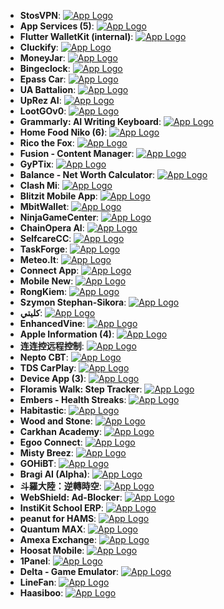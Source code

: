 - **StosVPN**: [![App Logo](https://is1-ssl.mzstatic.com/image/thumb/Purple221/v4/3a/8a/29/3a8a2900-247a-b390-99e7-ce330f94f55c/AppIcon-0-0-1x_U007epad-0-1-85-220.jpeg/200x200bb-80.png)](https://testflight.apple.com/join/hBUbg4ZJ)
- **App Services (5)**: [![App Logo](https://is1-ssl.mzstatic.com/image/thumb/Purple221/v4/9d/27/4c/9d274cfe-63ae-ba62-409c-a37ebe957d34/AppIcon-0-0-1x_U007emarketing-0-0-0-7-0-0-sRGB-0-0-0-GLES2_U002c0-512MB-85-220-0-0.png/200x200bb-80.png)](https://testflight.apple.com/join/XYqRSSQT)
- **Flutter WalletKit (internal)**: [![App Logo](https://is1-ssl.mzstatic.com/image/thumb/Purple221/v4/5d/44/0f/5d440f71-eb22-6539-8182-892cab309836/AppIcon-internal-0-0-1x_U007emarketing-0-11-0-85-220.png/200x200bb-80.png)](https://testflight.apple.com/join/ABbjL9Yu)
- **Cluckify**: [![App Logo](https://is1-ssl.mzstatic.com/image/thumb/Purple211/v4/65/7a/c7/657ac785-25ae-95ee-dd3d-a5701de9c986/AppIcon-0-0-1x_U007emarketing-0-8-0-85-220.png/200x200bb-80.png)](https://testflight.apple.com/join/XxtfvHQs)
- **MoneyJar**: [![App Logo](https://is1-ssl.mzstatic.com/image/thumb/Purple211/v4/ff/48/fa/ff48fa67-f67a-0397-6558-7eb408b35bd8/AppIcon-0-0-1x_U007epad-0-1-85-220.png/200x200bb-80.png)](https://testflight.apple.com/join/NmJjqKY5)
- **Bingeclock**: [![App Logo](https://is1-ssl.mzstatic.com/image/thumb/Purple221/v4/ca/49/02/ca4902ad-75dd-d0f5-4094-8ff1c2d9e69d/AppIcon-0-0-1x_U007epad-0-1-85-220.png/200x200bb-80.png)](https://testflight.apple.com/join/YtfK4enW)
- **Epass Car**: [![App Logo](https://is1-ssl.mzstatic.com/image/thumb/Purple211/v4/e4/c2/73/e4c273ab-e239-418b-392e-bb3492ba6974/AppIcon-0-0-1x_U007emarketing-0-7-0-0-85-220.png/200x200bb-80.png)](https://testflight.apple.com/join/GJN1GMSJ)
- **UA Battalion**: [![App Logo](https://is1-ssl.mzstatic.com/image/thumb/Purple211/v4/d8/7e/bc/d87ebc43-a366-40fd-a76d-b156677c21aa/AppIcon-0-0-1x_U007emarketing-0-10-0-85-220.png/200x200bb-80.png)](https://testflight.apple.com/join/Hf3JSxPr)
- **UpRez AI**: [![App Logo](https://is1-ssl.mzstatic.com/image/thumb/Purple221/v4/f6/98/14/f69814cc-573e-98c4-d10d-125aae18231e/AppIcon-0-0-1x_U007emarketing-0-8-0-85-220.png/200x200bb-80.png)](https://testflight.apple.com/join/H2WTz9VQ)
- **LootGOv0**: [![App Logo](https://is1-ssl.mzstatic.com/image/thumb/Purple221/v4/26/8a/a7/268aa704-b227-79ed-cc68-a00a2eb4c747/AppIcon-0-0-1x_U007epad-0-1-85-220.png/200x200bb-80.png)](https://testflight.apple.com/join/FpFGe3Xr)
- **Grammarly: AI Writing Keyboard**: [![App Logo](https://is1-ssl.mzstatic.com/image/thumb/Purple211/v4/99/fe/12/99fe12c0-acb8-7d91-9e21-f1a8ed902eb8/AppIcon-Green-0-0-1x_U007epad-0-1-85-220.png/200x200bb-80.png)](https://testflight.apple.com/join/3k9fsD6L)
- **Home Food Niko (6)**: [![App Logo](https://is1-ssl.mzstatic.com/image/thumb/Purple221/v4/7d/6d/c8/7d6dc8f8-44b2-3524-aa81-e789aa30c7f4/AppIcon-1x_U007emarketing-0-11-0-85-220-0.png/200x200bb-80.png)](https://testflight.apple.com/join/swrr6RjY)
- **Rico the Fox**: [![App Logo](https://is1-ssl.mzstatic.com/image/thumb/Purple221/v4/86/b7/eb/86b7ebb5-f558-cb76-b94f-3290d82bdaa7/AppIcon-0-0-1x_U007emarketing-0-8-0-85-220.png/200x200bb-80.png)](https://testflight.apple.com/join/mdTBezZW)
- **Fusion - Content Manager**: [![App Logo](https://is1-ssl.mzstatic.com/image/thumb/Purple221/v4/57/20/b2/5720b294-7d18-e2e3-219e-af82359dce94/AppIcon-0-0-1x_U007emarketing-0-9-0-85-220.png/200x200bb-80.png)](https://testflight.apple.com/join/Gaj2Fqn5)
- **GyPTix**: [![App Logo](https://is1-ssl.mzstatic.com/image/thumb/Purple211/v4/4c/2a/38/4c2a38a8-0306-bf9f-ec3b-50d715cf8795/AppIcon-0-0-1x_U007epad-0-1-85-220.png/200x200bb-80.png)](https://testflight.apple.com/join/hcPYNhKe)
- **Balance - Net Worth Calculator**: [![App Logo](https://is1-ssl.mzstatic.com/image/thumb/Purple211/v4/2c/2d/f9/2c2df948-15ab-4d34-b2c0-94562a4995dc/AppIcon-0-0-1x_U007emarketing-0-11-0-85-220.png/200x200bb-80.png)](https://testflight.apple.com/join/NXM39cys)
- **Clash Mi**: [![App Logo](https://is1-ssl.mzstatic.com/image/thumb/Purple221/v4/4c/b2/cc/4cb2cc90-c298-923a-2034-2d5b925a1838/AppIcon-1x_U007emarketing-0-8-0-85-220-0.png/200x200bb-80.png)](https://testflight.apple.com/join/bjHXktB3)
- **Blitzit Mobile App**: [![App Logo](https://is1-ssl.mzstatic.com/image/thumb/Purple211/v4/0e/be/36/0ebe36a6-043c-fdb7-f5f0-47e0ab252a46/AppIcon-0-0-1x_U007emarketing-0-11-0-85-220.png/200x200bb-80.png)](https://testflight.apple.com/join/NU82Vwch/)
- **MbitWallet**: [![App Logo](https://is1-ssl.mzstatic.com/image/thumb/Purple211/v4/e9/95/14/e99514c4-bdf5-4062-cb97-f93558b48c5b/AppIcon-0-0-1x_U007epad-0-1-85-220.png/200x200bb-80.png)](https://testflight.apple.com/join/1QtQhrR2)
- **NinjaGameCenter**: [![App Logo](https://is1-ssl.mzstatic.com/image/thumb/Purple211/v4/0c/26/09/0c260970-76ec-2a40-6a22-38d7d37dcc46/AppIcon-1x_U007emarketing-0-7-0-85-220-0.png/200x200bb-80.png)](https://testflight.apple.com/join/TxTwTJRt)
- **ChainOpera AI**: [![App Logo](https://is1-ssl.mzstatic.com/image/thumb/Purple211/v4/42/fd/e1/42fde193-b33f-dd98-8f65-6a17378033fb/AppIcon-1x_U007ephone-0-1-0-85-220-0.png/200x200bb-80.png)](https://testflight.apple.com/join/u6fKKCnq)
- **SelfcareCC**: [![App Logo](https://is1-ssl.mzstatic.com/image/thumb/Purple221/v4/18/66/2d/18662d5f-2219-583e-ce63-d3cd1643e6fc/AppIcon-0-0-1x_U007emarketing-0-10-0-85-220.png/200x200bb-80.png)](https://testflight.apple.com/join/XCsh8GfC)
- **TaskForge**: [![App Logo](https://is1-ssl.mzstatic.com/image/thumb/Purple211/v4/d2/36/c1/d236c15e-ca94-5c7e-0c6f-a7bc0b44457f/AppIcon-0-0-1x_U007emarketing-0-11-0-0-85-220.png/200x200bb-80.png)](https://testflight.apple.com/join/WmHbKktU)
- **Meteo.lt**: [![App Logo](https://is1-ssl.mzstatic.com/image/thumb/Purple211/v4/85/1e/22/851e228f-0b23-62cb-946f-20e34f1c778e/AppIcon-White-0-0-1x_U007epad-0-1-85-220.png/200x200bb-80.png)](https://testflight.apple.com/join/RYhwYDdv)
- **Connect App**: [![App Logo](https://is1-ssl.mzstatic.com/image/thumb/Purple211/v4/86/fe/ec/86feec88-0fb1-41b8-9a39-6a58ee9a9e16/AppIcon-0-0-1x_U007emarketing-0-0-0-7-0-0-sRGB-0-0-0-GLES2_U002c0-512MB-85-220-0-0.png/200x200bb-80.png)](https://testflight.apple.com/join/h4bwnfQU)
- **Mobile New**: [![App Logo](https://is1-ssl.mzstatic.com/image/thumb/Purple211/v4/5c/02/f0/5c02f044-18af-a387-acac-a04c2a92ba77/AppIcon-0-0-1x_U007emarketing-0-0-0-7-0-0-sRGB-0-0-0-GLES2_U002c0-512MB-85-220-0-0.png/200x200bb-80.png)](https://testflight.apple.com/join/SyZku2ve)
- **RongKiem**: [![App Logo](https://is1-ssl.mzstatic.com/image/thumb/Purple221/v4/49/58/92/495892a6-14c7-c85a-52d2-0390b4545461/AppIcon-0-0-1x_U007emarketing-0-8-0-85-220.png/200x200bb-80.png)](https://testflight.apple.com/join/U493D7NJ)
- **Szymon Stephan-Sikora**: [![App Logo](https://is1-ssl.mzstatic.com/image/thumb/Purple211/v4/c2/5e/c0/c25ec096-5826-239e-272c-c503f7f7baf5/AppIcon-0-0-1x_U007epad-0-1-85-220.png/200x200bb-80.png)](https://testflight.apple.com/join/B9FkwU7F)
- **كليتي**: [![App Logo](https://is1-ssl.mzstatic.com/image/thumb/Purple221/v4/c0/95/b0/c095b0ac-2e9d-f428-00c8-a967658531f1/AppIcon-0-0-1x_U007emarketing-0-11-0-85-220.png/200x200bb-80.png)](https://testflight.apple.com/join/1vzYe5Bu)
- **EnhancedVine**: [![App Logo](https://is1-ssl.mzstatic.com/image/thumb/Purple221/v4/e5/a2/65/e5a265ea-db60-5c9d-5623-86bffc7d8e43/AppIcon-0-0-1x_U007epad-0-1-85-220.png/200x200bb-80.png)](https://testflight.apple.com/join/xMV5vqze)
- **Apple Information (4)**: [![App Logo](https://is1-ssl.mzstatic.com/image/thumb/Purple211/v4/e8/9d/57/e89d5720-b25e-c06b-ecd2-53ffc93da46b/AppIcon-1x_U007emarketing-0-11-0-85-220-0.png/200x200bb-80.png)](https://testflight.apple.com/join/YR2epd1Q)
- **连连控远程控制**: [![App Logo](https://is1-ssl.mzstatic.com/image/thumb/Purple211/v4/22/4a/a7/224aa764-5ec3-315d-b346-eee36f9f88b9/AppIcon-0-0-1x_U007emarketing-0-8-0-85-220.png/200x200bb-80.png)](https://testflight.apple.com/join/GCKNJPqt)
- **Nepto CBT**: [![App Logo](https://is1-ssl.mzstatic.com/image/thumb/Purple211/v4/46/af/7d/46af7d4f-df69-3016-d3e1-3cd748f39843/AppIcon-0-0-1x_U007ephone-0-11-0-85-220.png/200x200bb-80.png)](https://testflight.apple.com/join/edSxwWuK)
- **TDS CarPlay**: [![App Logo](https://is1-ssl.mzstatic.com/image/thumb/Purple211/v4/38/48/72/3848727a-7f02-4d60-0568-e3f57664b59f/AppIcon-0-0-1x_U007epad-0-1-85-220.png/200x200bb-80.png)](https://testflight.apple.com/join/1Z9HQgNw)
- **Device App (3)**: [![App Logo](https://is1-ssl.mzstatic.com/image/thumb/Purple211/v4/e1/38/3d/e1383d11-b85f-a074-c704-bc94b5529145/AppIcon-1x_U007emarketing-0-11-0-85-220-0.png/200x200bb-80.png)](https://testflight.apple.com/join/Zr55gSvW)
- **Floramis Walk: Step Tracker**: [![App Logo](https://is1-ssl.mzstatic.com/image/thumb/Purple221/v4/67/cd/8b/67cd8b23-fc98-685d-5bf9-31784c454fdc/AppIcon-0-0-1x_U007emarketing-0-6-0-85-220.png/200x200bb-80.png)](https://testflight.apple.com/join/mHKRBvbU)
- **Embers - Health Streaks**: [![App Logo](https://is1-ssl.mzstatic.com/image/thumb/Purple221/v4/76/92/2b/76922b99-9487-0eb1-76bc-9bac052baa52/AppIcon-0-0-1x_U007emarketing-0-11-0-85-220.png/200x200bb-80.png)](https://testflight.apple.com/join/X8R16tzr)
- **Habitastic**: [![App Logo](https://is1-ssl.mzstatic.com/image/thumb/Purple211/v4/d9/80/21/d98021a4-cf1a-2b1c-6766-0712d941a4c5/AppIcon-0-0-1x_U007ephone-0-1-0-85-220.png/200x200bb-80.png)](https://testflight.apple.com/join/t112EtvS)
- **Wood and Stone**: [![App Logo](https://is1-ssl.mzstatic.com/image/thumb/Purple211/v4/4b/54/de/4b54dee7-a73f-f212-f0ee-c6d46596f028/AppIcon-0-0-1x_U007emarketing-0-10-0-85-220.png/200x200bb-80.png)](https://testflight.apple.com/join/SzJXqN6Q)
- **Carkhan Academy**: [![App Logo](https://is1-ssl.mzstatic.com/image/thumb/Purple221/v4/41/dc/68/41dc684c-bc90-4778-dfb7-cf2511796fbd/AppIcon-0-0-1x_U007emarketing-0-8-0-0-85-220.png/200x200bb-80.png)](https://testflight.apple.com/join/eusSbdbQ)
- **Egoo Connect**: [![App Logo](https://is1-ssl.mzstatic.com/image/thumb/Purple221/v4/ef/ad/e7/efade7fd-7f76-6aab-aa5c-b4ec61cd099f/appicon-0-0-1x_U007emarketing-0-8-0-85-220.png/200x200bb-80.png)](https://testflight.apple.com/join/FMTC8b6X)
- **Misty Breez**: [![App Logo](https://is1-ssl.mzstatic.com/image/thumb/Purple221/v4/dc/c8/42/dcc842ea-1324-7c57-67b5-d2dc592f3a79/AppIcon-0-0-1x_U007epad-0-85-220.png/200x200bb-80.png)](https://testflight.apple.com/join/nEegHvBX)
- **GOHiBT**: [![App Logo](https://is1-ssl.mzstatic.com/image/thumb/Purple211/v4/31/ba/66/31ba6648-2224-9a0d-aeaf-a803ff22875f/AppIconGo-0-0-1x_U007ephone-0-1-0-85-220.png/200x200bb-80.png)](https://testflight.apple.com/join/HQjKBKQz)
- **Bragi AI (Alpha)**: [![App Logo](https://is1-ssl.mzstatic.com/image/thumb/Purple211/v4/e2/4b/33/e24b33d1-997e-8a01-2fce-07806513a0f3/AppIcon-0-0-1x_U007ephone-0-0-85-220.png/200x200bb-80.png)](https://testflight.apple.com/join/xAD37vVu)
- **斗羅大陸：逆轉時空**: [![App Logo](https://is1-ssl.mzstatic.com/image/thumb/Purple211/v4/09/f2/e7/09f2e784-151a-4405-fc25-08acd0b7519e/GameIcon0-0-0-1x_U007emarketing-0-8-0-85-220.png/200x200bb-80.png)](https://testflight.apple.com/join/6vBFwhb4)
- **WebShield: Ad-Blocker**: [![App Logo](https://is1-ssl.mzstatic.com/image/thumb/Purple221/v4/4b/fd/2b/4bfd2b9a-62bc-0d1d-0a48-cffd5b5007d9/AppIcon-0-0-1x_U007epad-0-1-85-220.png/200x200bb-80.png)](https://testflight.apple.com/join/1t5HfEGS)
- **InstiKit School ERP**: [![App Logo](https://is1-ssl.mzstatic.com/image/thumb/Purple221/v4/26/57/bf/2657bfbf-4c4b-6e4a-ad68-ef5e6cb58a6e/AppIcon-0-0-1x_U007epad-0-1-85-220.png/200x200bb-80.png)](https://testflight.apple.com/join/wSvdxPEh)
- **peanut for HAMS**: [![App Logo](https://is1-ssl.mzstatic.com/image/thumb/Purple221/v4/42/6a/95/426a95dc-6225-4dca-7e8a-a0e939f45ef5/AppIcon-0-0-1x_U007epad-0-1-85-220.png/200x200bb-80.png)](https://testflight.apple.com/join/e1DhbKnn)
- **Quantum  MAX**: [![App Logo](https://is1-ssl.mzstatic.com/image/thumb/Purple221/v4/b4/36/56/b4365663-5009-f11e-6c3f-fc307472752f/AppIcon-0-0-1x_U007emarketing-0-5-0-0-85-220.png/200x200bb-80.png)](https://testflight.apple.com/join/ZdfgkRuy)
- **Amexa Exchange**: [![App Logo](https://is1-ssl.mzstatic.com/image/thumb/Purple211/v4/61/96/7c/61967c35-0823-ecd4-9cc7-845b54edd92b/AppIcon-0-0-1x_U007ephone-0-1-85-220.png/200x200bb-80.png)](https://testflight.apple.com/join/QANQcFC7)
- **Hoosat Mobile**: [![App Logo](https://is1-ssl.mzstatic.com/image/thumb/Purple221/v4/1e/8e/5a/1e8e5a86-790b-ad5a-c20f-23614e0de97f/AppIcon-1x_U007emarketing-0-8-0-85-220-0.png/200x200bb-80.png)](https://testflight.apple.com/join/z3Ppsm4C)
- **1Panel**: [![App Logo](https://is1-ssl.mzstatic.com/image/thumb/Purple221/v4/a6/57/fa/a657fa3b-be33-5a83-2472-874a2162c3d8/AppIcon-0-0-1x_U007emarketing-0-11-0-85-220.png/200x200bb-80.png)](https://testflight.apple.com/join/9eYRfXzQ)
- **Delta - Game Emulator**: [![App Logo](https://is1-ssl.mzstatic.com/image/thumb/Purple211/v4/24/e3/5a/24e35ae0-79c6-c178-d61a-66fbc9f5b9cb/AppIcon-0-0-1x_U007epad-0-0-0-1-0-0-sRGB-85-220.png/200x200bb-80.png)](https://testflight.apple.com/join/7y15mYM1)
- **LineFan**: [![App Logo](https://is1-ssl.mzstatic.com/image/thumb/Purple211/v4/25/08/b2/2508b2b6-fc0d-0f23-957a-4504040f423e/AppIcon-0-0-1x_U007epad-0-1-0-85-220.png/200x200bb-80.png)](https://testflight.apple.com/join/T9HBfT2W)
- **Haasiboo**: [![App Logo](https://is1-ssl.mzstatic.com/image/thumb/Purple221/v4/72/21/2f/72212f62-dd8e-f940-90a7-c141c3425682/AppIcon-0-0-1x_U007emarketing-0-11-0-0-85-220.png/200x200bb-80.png)](https://testflight.apple.com/join/JVAm2Jy7)

